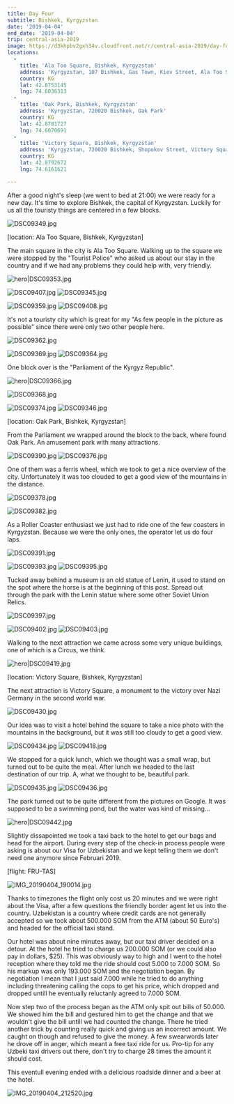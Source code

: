 ```yaml
---
title: Day Four
subtitle: Bishkek, Kyrgyzstan
date: '2019-04-04'
end_date: '2019-04-04'
trip: central-asia-2019
image: https://d3khpbv2gxh34v.cloudfront.net/r/central-asia-2019/day-four/DSC09366.jpg
locations:
  -
    title: 'Ala Too Square, Bishkek, Kyrgyzstan'
    address: 'Kyrgyzstan, 107 Bishkek, Gas Town, Kiev Street, Ala Too Square'
    country: KG
    lat: 42.8753145
    lng: 74.6036313
  -
    title: 'Oak Park, Bishkek, Kyrgyzstan'
    address: 'Kyrgyzstan, 720020 Bishkek, Oak Park'
    country: KG
    lat: 42.8781727
    lng: 74.6070691
  -
    title: 'Victory Square, Bishkek, Kyrgyzstan'
    address: 'Kyrgyzstan, 720020 Bishkek, Shopokov Street, Victory Square'
    country: KG
    lat: 42.8792672
    lng: 74.6161621

---
```


After a good night's sleep (we went to bed at 21:00) we were ready for a new day. It's time to explore Bishkek, the capital of Kyrgyzstan. Luckily for us all the touristy things are centered in a few blocks.

![DSC09349.jpg](https://d3khpbv2gxh34v.cloudfront.net/r/central-asia-2019/day-four/DSC09349.jpg "1.5")

[location: Ala Too Square, Bishkek, Kyrgyzstan]

The main square in the city is Ala Too Square. Walking up to the square we were stopped by the "Tourist Police" who asked us about our stay in the country and if we had any problems they could help with, very friendly.

![hero|DSC09353.jpg](https://d3khpbv2gxh34v.cloudfront.net/r/central-asia-2019/day-four/DSC09353.jpg "1.5")

![DSC09407.jpg](https://d3khpbv2gxh34v.cloudfront.net/r/central-asia-2019/day-four/DSC09407.jpg "1.5")
![DSC09345.jpg](https://d3khpbv2gxh34v.cloudfront.net/r/central-asia-2019/day-four/DSC09345.jpg "1.5")


![DSC09359.jpg](https://d3khpbv2gxh34v.cloudfront.net/r/central-asia-2019/day-four/DSC09359.jpg "0.667")
![DSC09408.jpg](https://d3khpbv2gxh34v.cloudfront.net/r/central-asia-2019/day-four/DSC09408.jpg "1.5")

It's not a touristy city which is great for my "As few people in the picture as possible" since there were only two other people here.

![DSC09362.jpg](https://d3khpbv2gxh34v.cloudfront.net/r/central-asia-2019/day-four/DSC09362.jpg "1.5")


![DSC09369.jpg](https://d3khpbv2gxh34v.cloudfront.net/r/central-asia-2019/day-four/DSC09369.jpg "1.5")
![DSC09364.jpg](https://d3khpbv2gxh34v.cloudfront.net/r/central-asia-2019/day-four/DSC09364.jpg "1.5")

One block over is the "Parliament of the Kyrgyz Republic".

![hero|DSC09366.jpg](https://d3khpbv2gxh34v.cloudfront.net/r/central-asia-2019/day-four/DSC09366.jpg "1.5")


![DSC09368.jpg](https://d3khpbv2gxh34v.cloudfront.net/r/central-asia-2019/day-four/DSC09368.jpg "1.5")

![DSC09374.jpg](https://d3khpbv2gxh34v.cloudfront.net/r/central-asia-2019/day-four/DSC09374.jpg "0.667")
![DSC09346.jpg](https://d3khpbv2gxh34v.cloudfront.net/r/central-asia-2019/day-four/DSC09346.jpg "1.5")

[location: Oak Park, Bishkek, Kyrgyzstan]

From the Parliament we wrapped around the block to the back, where found Oak Park. An amusement park with many attractions.

![DSC09390.jpg](https://d3khpbv2gxh34v.cloudfront.net/r/central-asia-2019/day-four/DSC09390.jpg "1.5")
![DSC09376.jpg](https://d3khpbv2gxh34v.cloudfront.net/r/central-asia-2019/day-four/DSC09376.jpg "0.667")

One of them was a ferris wheel, which we took to get a nice overview of the city. Unfortunately it was too clouded to get a good view of the mountains in the distance.

![DSC09378.jpg](https://d3khpbv2gxh34v.cloudfront.net/r/central-asia-2019/day-four/DSC09378.jpg "1.5")

![DSC09382.jpg](https://d3khpbv2gxh34v.cloudfront.net/r/central-asia-2019/day-four/DSC09382.jpg "1.5")

As a Roller Coaster enthusiast we just had to ride one of the few coasters in Kyrgyzstan. Because we were the only ones, the operator let us do four laps.

![DSC09391.jpg](https://d3khpbv2gxh34v.cloudfront.net/r/central-asia-2019/day-four/DSC09391.jpg "1.5")

![DSC09393.jpg](https://d3khpbv2gxh34v.cloudfront.net/r/central-asia-2019/day-four/DSC09393.jpg "1.5")
![DSC09395.jpg](https://d3khpbv2gxh34v.cloudfront.net/r/central-asia-2019/day-four/DSC09395.jpg "1.5")

Tucked away behind a museum is an old statue of Lenin, it used to stand on the spot where the horse is at the beginning of this post. Spread out through the park with the Lenin statue where some other Soviet Union Relics.

![DSC09397.jpg](https://d3khpbv2gxh34v.cloudfront.net/r/central-asia-2019/day-four/DSC09397.jpg "1.5")

![DSC09402.jpg](https://d3khpbv2gxh34v.cloudfront.net/r/central-asia-2019/day-four/DSC09402.jpg "1.5")
![DSC09403.jpg](https://d3khpbv2gxh34v.cloudfront.net/r/central-asia-2019/day-four/DSC09403.jpg "1.5")

Walking to the next attraction we came across some very unique buildings, one of which is a Circus, we think.

![hero|DSC09419.jpg](https://d3khpbv2gxh34v.cloudfront.net/r/central-asia-2019/day-four/DSC09419.jpg "1.5")

[location: Victory Square, Bishkek, Kyrgyzstan]

The next attraction is Victory Square, a monument to the victory over Nazi Germany in the second world war.

![DSC09430.jpg](https://d3khpbv2gxh34v.cloudfront.net/r/central-asia-2019/day-four/DSC09430.jpg "1.5")

Our idea was to visit a hotel behind the square to take a nice photo with the mountains in the background, but it was still too cloudy to get a good view.

![DSC09434.jpg](https://d3khpbv2gxh34v.cloudfront.net/r/central-asia-2019/day-four/DSC09434.jpg "1.5")
![DSC09418.jpg](https://d3khpbv2gxh34v.cloudfront.net/r/central-asia-2019/day-four/DSC09418.jpg "0.667")

We stopped for a quick lunch, which we thought was a small wrap, but turned out to be quite the meal. After lunch we headed to the last destination of our trip. A, what we thought to be, beautiful park.

![DSC09435.jpg](https://d3khpbv2gxh34v.cloudfront.net/r/central-asia-2019/day-four/DSC09435.jpg "1.5")
![DSC09436.jpg](https://d3khpbv2gxh34v.cloudfront.net/r/central-asia-2019/day-four/DSC09436.jpg "1.5")

The park turned out to be quite different from the pictures on Google. It was supposed to be a swimming pond, but the water was kind of missing...

![hero|DSC09442.jpg](https://d3khpbv2gxh34v.cloudfront.net/r/central-asia-2019/day-four/DSC09442.jpg "1.5")

Slightly dissapointed we took a taxi back to the hotel to get our bags and head for the airport. During every step of the check-in process people were asking is about our Visa for Uzbekistan and we kept telling them we don't need one anymore since Februari 2019.

[flight: FRU-TAS]

![IMG_20190404_190014.jpg](https://d3khpbv2gxh34v.cloudfront.net/r/central-asia-2019/day-four/IMG_20190404_190014.jpg "1.5")


Thanks to timezones the flight only cost us 20 minutes and we were right about the Visa, after a few questions the friendly border agent let us into the country. Uzbekistan is a country where credit cards are not generally accepted so we took about 500.000 SOM from the ATM (about 50 Euro's) and headed for the official taxi stand.

Our hotel was about nine minutes away, but our taxi driver decided on a detour. At the hotel he tried to charge us 200.000 SOM (or we could also pay in dollars, $25). This was obviously way to high and I went to the hotel reception where they told me the ride should cost 5.000 to 7.000 SOM. So his markup was only 193.000 SOM and the negotiation began. By negotiation I mean that I just said 7.000 while he tried to do anything including threatening calling the cops to get his price, which dropped and dropped untill he eventually reluctanly agreed to 7.000 SOM.

Now step two of the process began as the ATM only spit out bills of 50.000. We showed him the bill and gestured him to get the change and that we wouldn't give the bill untill we had counted the change. There he tried another trick by counting really quick and giving us an incorrect amount. We caught on though and refused to give the money. A few swearwords later he drove off in anger, which meant a free taxi ride for us. Pro-tip for any Uzbeki taxi drivers out there, don't try to charge 28 times the amount it should cost.

This eventull evening ended with a delicious roadside dinner and a beer at the hotel.

![IMG_20190404_212520.jpg](https://d3khpbv2gxh34v.cloudfront.net/r/central-asia-2019/day-four/IMG_20190404_212520.jpg "1.5")
